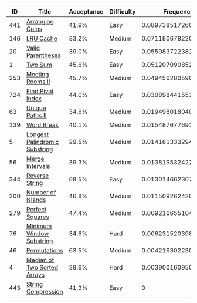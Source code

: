|ID|Title|Acceptance|Difficulty|Frequency|
|----|-----|----|---|---|
|441|[Arranging Coins]( https://leetcode.com/problems/arranging-coins)|41.9%|Easy|0.08973851726005694|
|146|[LRU Cache]( https://leetcode.com/problems/lru-cache)|33.2%|Medium|0.07118067822062889|
|20|[Valid Parentheses]( https://leetcode.com/problems/valid-parentheses)|39.0%|Easy|0.055983722381420686|
|1|[Two Sum]( https://leetcode.com/problems/two-sum)|45.6%|Easy|0.051207090852741735|
|253|[Meeting Rooms II]( https://leetcode.com/problems/meeting-rooms-ii)|45.7%|Medium|0.04945628059066218|
|724|[Find Pivot Index]( https://leetcode.com/problems/find-pivot-index)|44.0%|Easy|0.03089844155123413|
|63|[Unique Paths II]( https://leetcode.com/problems/unique-paths-ii)|34.6%|Medium|0.01949801804099658|
|139|[Word Break]( https://leetcode.com/problems/word-break)|40.1%|Medium|0.015487677691351377|
|5|[Longest Palindromic Substring]( https://leetcode.com/problems/longest-palindromic-substring)|29.5%|Medium|0.01416133329402493|
|56|[Merge Intervals]( https://leetcode.com/problems/merge-intervals)|39.3%|Medium|0.013819532422258866|
|344|[Reverse String]( https://leetcode.com/problems/reverse-string)|68.5%|Easy|0.013014662307854044|
|200|[Number of Islands]( https://leetcode.com/problems/number-of-islands)|46.8%|Medium|0.011509262420590827|
|279|[Perfect Squares]( https://leetcode.com/problems/perfect-squares)|47.4%|Medium|0.009216655104924008|
|76|[Minimum Window Substring]( https://leetcode.com/problems/minimum-window-substring)|34.6%|Hard|0.006231520398723243|
|46|[Permutations]( https://leetcode.com/problems/permutations)|63.5%|Medium|0.004216302230139218|
|4|[Median of Two Sorted Arrays]( https://leetcode.com/problems/median-of-two-sorted-arrays)|29.6%|Hard|0.003900160950094767|
|443|[String Compression]( https://leetcode.com/problems/string-compression)|41.3%|Easy|0|

